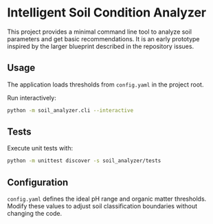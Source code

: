 # Intelligent Soil Condition Analyzer

This project provides a minimal command line tool to analyze soil parameters
and get basic recommendations. It is an early prototype inspired by the larger
blueprint described in the repository issues.

## Usage

The application loads thresholds from `config.yaml` in the project root.

Run interactively:

```bash
python -m soil_analyzer.cli --interactive
```

## Tests

Execute unit tests with:

```bash
python -m unittest discover -s soil_analyzer/tests
```

## Configuration

`config.yaml` defines the ideal pH range and organic matter thresholds.
Modify these values to adjust soil classification boundaries without
changing the code.
